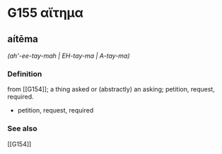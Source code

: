 # G155 αἴτημα

## aítēma

_(ah'-ee-tay-mah | EH-tay-ma | A-tay-ma)_

### Definition

from [[G154]]; a thing asked or (abstractly) an asking; petition, request, required.

- petition, request, required

### See also

[[G154]]

